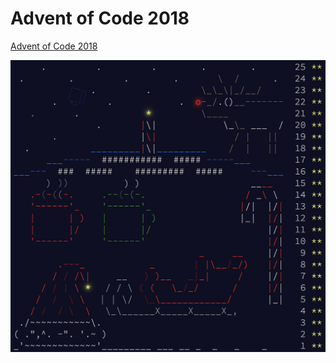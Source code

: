 # Advent of Code 2018

[Advent of Code 2018](https://adventofcode.com/2018)

![Screenshot](https://github.com/AntonKosov/advent-of-code-2018/blob/master/.assets/img.png)